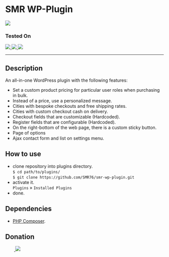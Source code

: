
# SMR WP-Plugin
<img src="https://img.shields.io/badge/version-1.3.0-37c248"><br>

### Tested On

<a href="https://www.php.net/releases/v7_4_0.php">
    <img src="https://img.shields.io/badge/PHP-v5.3.0-777BB4?logo=PHP&logoColor=white">
</a>
<a href="https://wordpress.org/download/releases/">
    <img src="https://img.shields.io/badge/Wordpress-v7.4.0-0073aa?logo=wordpress">
</a>
<a href="https://developer.woocommerce.com/releases/">
    <img src="https://img.shields.io/badge/WooComerce-v5.3.0-96588A?logo=WooCommerce&logoColor=white">
</a>

---

## Description 

An all-in-one WordPress plugin with the following features:

- Set a custom product pricing for particular user roles when purchasing in bulk.
- Instead of a price, use a personalized message.
- Cities with bespoke checkouts and free shipping rates.
- Cities with custom checkout cash on delivery.
- Checkout fields that are customizable (Hardcoded).
- Register fields that are configurable (Hardcoded).
- On the right-bottom of the web page, there is a custom sticky button.
- Page of options
- Ajax contact form and list on settings menu.

## How to use
- clone repository into plugins directory.<br>
    `$ cd path/to/plugins/`<br>
    `$ git clone https://github.com/SMR76/smr-wp-plugin.git`
- activate it.<br>
    `Plugins` &raquo; `Installed Plugins`
- done.

## Dependencies
- [PHP Composer](https://getcomposer.org/download/).

## Donation

&emsp;&emsp;<a href="https://www.blockchain.com/bch/address/bitcoincash:qrnwtxsk79kv6mt2hv8zdxy3phkqpkmcxgjzqktwa3">
    <img src="https://img.shields.io/badge/BCH-Donate-f0992e?logo=BitcoinCash&logoColor=f0992e">
</a>
